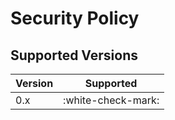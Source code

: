 # Security Policy

## Supported Versions

| Version | Supported          |
| ------- | ------------------ |
| 0.x     | :white-check-mark: |
